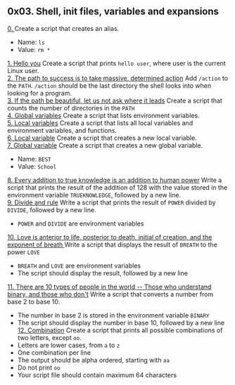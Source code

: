 ## 0x03. Shell, init files, variables and expansions       

[0. <o>]() Create a script that creates an alias.       
* Name: `ls`      
* Value: `rm *`         

[1. Hello you]() Create a script that prints `hello user`, where user is the current Linux user.       
[2. The path to success is to take massive, determined action]() Add `/action` to the `PATH`. `/action` should be the last directory the shell looks into when looking for a program.       
[3. If the path be beautiful, let us not ask where it leads]() Create a script that counts the number of directories in the `PATH`      
[4. Global variables]() Create a script that lists environment variables.        
[5. Local variables]() Create a script that lists all local variables and environment variables, and functions.      
[6. Local variable]() Create a script that creates a new local variable.         
[7. Global variable]() Create a script that creates a new global variable.        
* Name: `BEST`
* Value: `School`

[8. Every addition to true knowledge is an addition to human power]() Write a script that prints the result of the addition of 128 with the value stored in the environment variable `TRUEKNOWLEDGE`, followed by a new line.        
[9. Divide and rule]() Write a script that prints the result of `POWER` divided by `DIVIDE`, followed by a new line.         
* `POWER` and `DIVIDE` are environment variables           

[10. Love is anterior to life, posterior to death, initial of creation, and the exponent of breath
]() Write a script that displays the result of `BREATH` to the power `LOVE`        
* `BREATH` and `LOVE` are environment variables
* The script should display the result, followed by a new line         

[11. There are 10 types of people in the world -- Those who understand binary, and those who don't]() Write a script that converts a number from base 2 to base 10.       
* The number in base 2 is stored in the environment variable `BINARY`       
* The script should display the number in base 10, followed by a new line          
[12. Combination]() Create a script that prints all possible combinations of two letters, except `oo`.            
* Letters are lower cases, from `a` to `z`       
* One combination per line        
* The output should be alpha ordered, starting with `aa`       
* Do not print `oo`     
* Your script file should contain maximum 64 characters       



